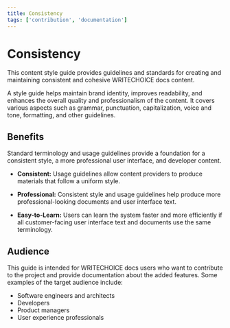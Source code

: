 ```yaml
---
title: Consistency
tags: ['contribution', 'documentation']
---
```


# Consistency

This content style guide provides guidelines and standards for creating and maintaining consistent and cohesive WRITECHOICE docs content.

A style guide helps maintain brand identity, improves readability, and enhances the overall quality and professionalism of the content. It covers various aspects such as grammar, punctuation, capitalization, voice and tone, formatting, and other guidelines. 

## Benefits

Standard terminology and usage guidelines provide a foundation for a consistent style, a more professional user interface, and developer content.

- **Consistent:** Usage guidelines allow content providers to produce materials that follow a uniform style.

- **Professional:** Consistent style and usage guidelines help produce more professional-looking documents and user interface text.

- **Easy-to-Learn:** Users can learn the system faster and more efficiently if all customer-facing user interface text and documents use the same terminology.

## Audience

This guide is intended for WRITECHOICE docs users who want to contribute to the project and provide documentation about the added features. Some examples of the target audience include:

- Software engineers and architects
- Developers
- Product managers
- User experience professionals
